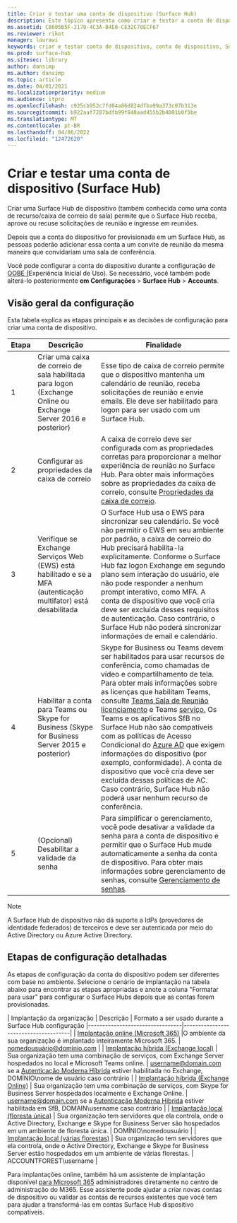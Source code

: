 ```yaml
---
title: Criar e testar uma conta de dispositivo (Surface Hub)
description: Este tópico apresenta como criar e testar a conta de dispositivo que o Microsoft Surface Hub usa para se comunicar com o Microsoft Exchange e o Skype.
ms.assetid: C8605B5F-2178-4C3A-B4E0-CE32C70ECF67
ms.reviewer: rikot
manager: laurawi
keywords: criar e testar conta de dispositivo, conta de dispositivo, Surface Hub e Microsoft Exchange, Surface Hub e Skype
ms.prod: surface-hub
ms.sitesec: library
author: dansimp
ms.author: dansimp
ms.topic: article
ms.date: 04/01/2021
ms.localizationpriority: medium
ms.audience: itpro
ms.openlocfilehash: c925cb952c7fd04a86d824dfba99a373c07b313e
ms.sourcegitcommit: b922aaf7287bdfb99f848aad455b2b4001b8f5be
ms.translationtype: MT
ms.contentlocale: pt-BR
ms.lasthandoff: 04/06/2022
ms.locfileid: "12472620"
---
```

# <a name="create-and-test-a-device-account-surface-hub"></a>Criar e testar uma conta de dispositivo (Surface Hub)

Criar uma Surface Hub de dispositivo (também conhecida como uma conta de recurso/caixa de correio de sala) permite que o Surface Hub receba, aprove ou recuse solicitações de reunião e ingresse em reuniões.

Depois que a conta do dispositivo for provisionada em um Surface Hub, as pessoas poderão adicionar essa conta a um convite de reunião da mesma maneira que convidariam uma sala de conferência. 

Você pode configurar a conta do dispositivo durante a configuração de [OOBE (](first-run-program-surface-hub.md)Experiência Inicial de Uso). Se necessário, você também pode alterá-lo posteriormente **em Configurações** >  **Surface Hub** >  **Accounts**.

## <a name="configuration-overview"></a>Visão geral da configuração

Esta tabela explica as etapas principais e as decisões de configuração para criar uma conta de dispositivo.
 
| Etapa | Descrição                     |  Finalidade                             |
|------|---------------------------------|--------------------------------------|
| 1    | Criar uma caixa de correio de sala habilitada para logon (Exchange Online ou Exchange Server 2016 e posterior) | Esse tipo de caixa de correio permite que o dispositivo mantenha um calendário de reunião, receba solicitações de reunião e envie emails. Ele deve ser habilitado para logon para ser usado com um Surface Hub. |
| 2    | Configurar as propriedades da caixa de correio | A caixa de correio deve ser configurada com as propriedades corretas para proporcionar a melhor experiência de reunião no Surface Hub. Para obter mais informações sobre as propriedades da caixa de correio, consulte [Propriedades da caixa de correio](exchange-properties-for-surface-hub-device-accounts.md). |
| 3    | Verifique se Exchange Serviços Web (EWS) está habilitado e se a MFA (autenticação multifator) está desabilitada | O Surface Hub usa o EWS para sincronizar seu calendário. Se você não permitir o EWS em seu ambiente por padrão, a caixa de correio do Hub precisará habilita-la explicitamente. Conforme o Surface Hub faz logon Exchange em segundo plano sem interação do usuário, ele não pode responder a nenhum prompt interativo, como MFA. A conta de dispositivo que você cria deve ser excluída desses requisitos de autenticação. Caso contrário, o Surface Hub não poderá sincronizar informações de email e calendário. |
| 4    | Habilitar a conta para Teams ou Skype for Business (Skype for Business Server 2015 e posterior) | Skype for Business ou Teams devem ser habilitados para usar recursos de conferência, como chamadas de vídeo e compartilhamento de tela. Para obter mais informações sobre as licenças que habilitam Teams, consulte [Teams Sala de Reunião licenciamento](/MicrosoftTeams/rooms/rooms-licensing) e Teams [serviço.](/office365/servicedescriptions/teams-service-description) Os Teams e os aplicativos SfB no Surface Hub não são compatíveis com as políticas de Acesso Condicional do [Azure AD](/azure/active-directory/conditional-access/concept-conditional-access-policies) que exigem informações do dispositivo (por exemplo, conformidade). A conta de dispositivo que você cria deve ser excluída dessas políticas de AC. Caso contrário, Surface Hub não poderá usar nenhum recurso de conferência. |
| 5    | (Opcional) Desabilitar a validade da senha | Para simplificar o gerenciamento, você pode desativar a validade da senha para a conta de dispositivo e permitir que o Surface Hub mude automaticamente a senha da conta de dispositivo. Para obter mais informações sobre gerenciamento de senhas, consulte [Gerenciamento de senhas](password-management-for-surface-hub-device-accounts.md).  |

> [!NOTE]  
> A Surface Hub de dispositivo não dá suporte a IdPs (provedores de identidade federados) de terceiros e deve ser autenticada por meio do Active Directory ou Azure Active Directory.

## <a name="detailed-configuration-steps"></a>Etapas de configuração detalhadas 

As etapas de configuração da conta do dispositivo podem ser diferentes com base no ambiente. Selecione o cenário de implantação na tabela abaixo para encontrar as etapas apropriadas e anote a coluna "Formatar para usar" para configurar o Surface Hubs depois que as contas forem provisionadas.

| Implantação da organização             |  Descrição                  |        Formato a ser usado durante a Surface Hub configuração
|---------------------------------|--------------------------------------|
| [Implantação online (Microsoft 365)](/MicrosoftTeams/rooms/with-office-365?tabs=m365-admin-center) |O ambiente da sua organização é implantado inteiramente Microsoft 365. | nomedousuário@domínio.com |
| [Implantação híbrida (Exchange local)](/MicrosoftTeams/rooms/with-office-365?tabs=exchange-server) | Sua organização tem uma combinação de serviços, com Exchange Server hospedados no local e Microsoft Teams online. | username@domain.com se a [Autenticação Moderna Híbrida](/microsoft-365/enterprise/configure-exchange-server-for-hybrid-modern-authentication) estiver habilitada no Exchange, DOMÍNIO\nome de usuário caso contrário |
| [Implantação híbrida (Exchange Online)](/skypeforbusiness/deploy/deploy-clients/hybrid-deployments) | Sua organização tem uma combinação de serviços, com Skype for Business Server hospedados localmente e Exchange Online. | username@domain.com se a [Autenticação Moderna Híbrida](/microsoft-365/enterprise/configure-skype-for-business-for-hybrid-modern-authentication) estiver habilitada em SfB, DOMAIN\username caso contrário |
| [Implantação local (floresta única)](/skypeforbusiness/deploy/deploy-clients/single-forest-on-premises-deployments) | Sua organização tem servidores que ela controla, onde o Active Directory, Exchange e Skype for Business Server são hospedados em um ambiente de floresta única.  | DOMÍNIO\nomedousuário |
| [Implantação local (várias florestas)](/skypeforbusiness/deploy/deploy-clients/multiple-forest-on-premises-deployments) | Sua organização tem servidores que ela controla, onde o Active Directory, Exchange e Skype for Business Server estão hospedados em um ambiente de várias florestas. | ACCOUNTFOREST\username |

Para implantações online, também há um assistente de implantação disponível [para Microsoft 365](https://admin.microsoft.com/Adminportal/Home#/modernonboarding/surfacehubsetupguide) administradores diretamente no centro de administração do M365. Esse assistente pode ajudar a criar novas contas de dispositivo ou validar as contas de recursos existentes que você tem para ajudar a transformá-las em contas Surface Hub dispositivo compatíveis.
